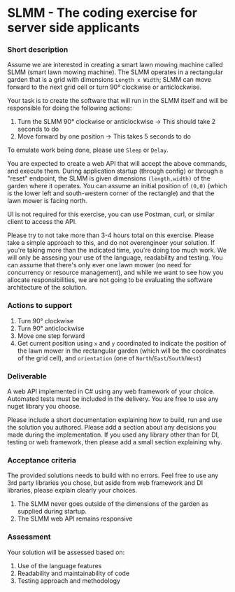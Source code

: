 SLMM - The coding exercise for server side applicants
=====================================================

### Short description
Assume we are interested in creating a smart lawn mowing machine called SLMM (smart lawn mowing machine).
The SLMM operates in a rectangular garden that is a grid with dimensions `Length x Width`; SLMM can move forward
to the next grid cell or turn 90° clockwise or anticlockwise.

Your task is to create the software that will run in the SLMM itself and will be responsible for doing the following actions:

1. Turn the SLMM 90° clockwise or anticlockwise -> This should take 2 seconds to do
1. Move forward by one position -> This takes 5 seconds to do

To emulate work being done, please use `Sleep` or `Delay`.

You are expected to create a web API that will accept the above commands, and execute them. During application startup (through config) or through a "reset" endpoint, the SLMM is given dimensions `(length,width)` of the garden where it operates. You can assume an initial position of `(0,0)` (which is the lower left and south-western corner of the rectangle) and that the lawn mower is facing north.

UI is not required for this exercise, you can use Postman, curl, or similar client to access the API.

Please try to not take more than 3-4 hours total on this exercise. Please take a simple approach to this, and do not overengineer your solution. If you're taking more than the indicated time, you're doing too much work. We will only be assesing your use of the language, readability and testing. You can assume that there's only ever one lawn mower (no need for concurrency or resource management), and while we want to see how you allocate responsibilities, we are not going to be evaluating the software architecture of the solution.

### Actions to support
1. Turn 90° clockwise
1. Turn 90° anticlockwise
1. Move one step forward
1. Get current position using `x` and `y` coordinated to indicate the position of the lawn mower in the rectangular garden (which will be the coordinates of the grid cell), and `orientation` (one of `North`/`East`/`South`/`West`)

### Deliverable
A web API implemented in C# using any web framework of your choice. Automated tests must be included in the delivery. You are free to use any nuget library you choose.

Please include a short documentation explaining how to build, run and use the solution you authored. Please add a section about any decisions you made during the implementation. If you used any library other than for DI, testing or web framework, then please add a small section explaining why.

### Acceptance criteria

The provided solutions needs to build with no errors. Feel free to use any 3rd party libraries you chose, but aside from web framework and DI libraries, please explain clearly your choices.

1. The SLMM never goes outside of the dimensions of the garden as supplied during startup.
1. The SLMM web API remains responsive

### Assessment

Your solution will be assessed based on:

1. Use of the language features
1. Readability and maintainability of code
1. Testing approach and methodology
